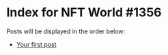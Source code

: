 # Index for NFT World #1356
Posts will be displayed in the order below:

- [Your first post](./001-first.md)

